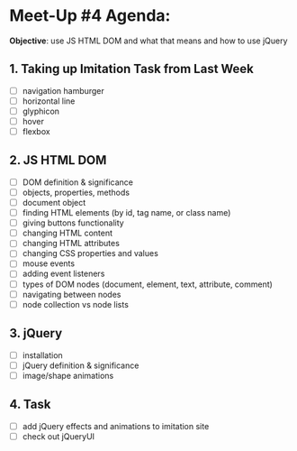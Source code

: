 # Meet-Up #4 Agenda:

**Objective**: use JS HTML DOM and what that means and how to use jQuery

## 1. Taking up Imitation Task from Last Week 
- [ ] navigation hamburger
- [ ] horizontal line
- [ ] glyphicon
- [ ] hover
- [ ] flexbox

## 2. JS HTML DOM
- [ ] DOM definition & significance
- [ ] objects, properties, methods
- [ ] document object
- [ ] finding HTML elements (by id, tag name, or class name)
- [ ] giving buttons functionality
- [ ] changing HTML content
- [ ] changing HTML attributes
- [ ] changing CSS properties and values
- [ ] mouse events
- [ ] adding event listeners
- [ ] types of DOM nodes (document, element, text, attribute, comment)
- [ ] navigating between nodes
- [ ] node collection vs node lists

## 3. jQuery
- [ ] installation
- [ ] jQuery definition & significance
- [ ] image/shape animations

## 4. Task
- [ ] add jQuery effects and animations to imitation site
- [ ] check out jQueryUI
